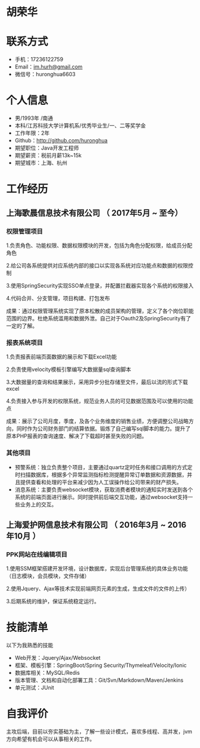  # 胡荣华

# 联系方式

- 手机：17236122759
- Email：im.hurh@gmail.com
- 微信号：huronghua6603

# 个人信息

- 男/1993年 /南通
- 本科/江苏科技大学计算机系/优秀毕业生/一、二等奖学金
- 工作年限：2年
- Github：http://github.com/huronghua
- 期望职位：Java开发工程师
- 期望薪资：税前月薪13k~15k
- 期望城市：上海、杭州

# 工作经历

## 上海歌晨信息技术有限公司 （ 2017年5月 ~ 至今）

### 权限管理项目

1.负责角色、功能权限、数据权限模块的开发，包括为角色分配权限，给成员分配角色 

2.给公司各系统提供对应系统内部的接口以实现各系统对应功能点和数据的权限控制 

3.使用SpringSecurity实现SSO单点登录，并配置拦截器实现各个系统的权限接入 

4.代码合并、分支管理，项目构建、打包发布 

成果：通过权限管理系统实现了原本松散的成员架构的管理，定义了各个岗位职能范围的边界。杜绝系统滥用和数据外泄。自己对于Oauth2及SpringSecurity有了一定的了解。

### 报表系统项目
1.负责报表前端页面数据的展示和下载Excel功能 

2.负责使用velocity模板引擎编写大数据量sql查询脚本 

3.大数据量的查询和结果展示，采用异步分批存储至文件，最后以流的形式下载excel 

4.负责接入参与开发的权限系统，规范业务人员的可见数据范围及可以使用的功能点 

成果：展示了公司月度，季度，及各个业务维度的销售业绩，方便调整公司战略方向，同时作为公司财务部门的结算依据。锻炼了自己编写sql脚本的能力。提升了原本PHP报表的查询速度、解决了下载超时甚至失败的问题。

### 其他项目

- 预警系统：独立负责整个项目，主要通过quartz定时任务和接口调用的方式定时扫描数据库，根据多个异常监测指标检测提醒异常订单数据和资源数据，并且提供查看和处理的平台来减少因为人工误操作给公司带来的财产损失。
- 消息系统：主要负责websocket模块，获取消费者模块的通知实时发送到各个系统的前端页面进行展示。同时提供前后端交互功能，通过websocket支持一些业务上的交互。

## 上海爱护网信息技术有限公司 （ 2016年3月 ~ 2016年10月 ）

### PPK网站在线编辑项目

1.使用SSM框架搭建开发环境，设计数据库，实现后台管理系统的具体业务功能（日志模块，会员模块，文件存储） 

2.使用Jquery、Ajax等技术实现前端网页元素的生成，生成文件的文件的上传）

3.后期系统的维护，保证系统稳定运行。 


# 技能清单

以下为我熟悉的技能

- Web开发：Jquery/Ajax/Websocket
- 框架、模板引擎：SpringBoot/Spring Security/Thymeleaf/Velocity/Ionic
- 数据库相关：MySQL/Redis
- 版本管理、文档和自动化部署工具：Git/Svn/Markdown/Maven/Jenkins
- 单元测试：JUnit

# 自我评价
主攻后端，目前以夯实基础为主，了解一些设计模式，喜欢多线程、高并发，jvm方向希望有机会可以从事相关的工作。
